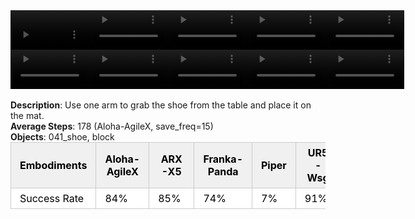 <!DOCTYPE html>
<html lang="en">
<body>
    <div style="display: flex;">
        <video src="./task_video_clean/place_shoe/aloha-agilex_head.mp4" controls loop muted autoplay style="width: 25%;"></video>
        <video src="./task_video_clean/place_shoe/franka-panda_head.mp4" controls loop muted autoplay style="width: 25%;"></video>
        <video src="./task_video_clean/place_shoe/ARX-X5_head.mp4" controls loop muted autoplay style="width: 25%;"></video>
        <video src="./task_video_clean/place_shoe/piper_head.mp4" controls loop muted autoplay style="width: 25%;"></video>
        <video src="./task_video_clean/place_shoe/ur5-wsg_head.mp4" controls loop muted autoplay style="width: 25%;"></video>
    </div>
    <div style="display: flex;">
        <video src="./task_video_clean/place_shoe/aloha-agilex_world.mp4" controls loop muted autoplay style="width: 25%;"></video>
        <video src="./task_video_clean/place_shoe/franka-panda_world.mp4" controls loop muted autoplay style="width: 25%;"></video>
        <video src="./task_video_clean/place_shoe/ARX-X5_world.mp4" controls loop muted autoplay style="width: 25%;"></video>
        <video src="./task_video_clean/place_shoe/piper_world.mp4" controls loop muted autoplay style="width: 25%;"></video>
        <video src="./task_video_clean/place_shoe/ur5-wsg_world.mp4" controls loop muted autoplay style="width: 25%;"></video>
    </div>
    <br><b>Description</b>: Use one arm to grab the shoe from the table and place it on the mat.<br>
    <b>Average Steps</b>: 178 (Aloha-AgileX, save_freq=15)<br>
    <b>Objects</b>: 041_shoe, block<br>
    <table style="margin:0 auto;border-collapse:collapse;width:auto;min-width:180px;background-color:white;">
        <thead>
            <tr style="background:#f0f0f0;">
                <th style="border:1px solid #ccc;padding:6px 14px;color:black;">Embodiments</th>
                <th style="border:1px solid #ccc;padding:6px 14px;color:black;">Aloha-AgileX</th>
                <th style="border:1px solid #ccc;padding:6px 14px;color:black;">ARX-X5</th>
                <th style="border:1px solid #ccc;padding:6px 14px;color:black;">Franka-Panda</th>
                <th style="border:1px solid #ccc;padding:6px 14px;color:black;">Piper</th>
                <th style="border:1px solid #ccc;padding:6px 14px;color:black;">UR5-Wsg</th>
            </tr>
        </thead>
        <tbody>
            <tr style="background:white;">
                <td style="border:1px solid #ccc;padding:6px 14px;color:black;">Success Rate</td>
                <td style="border:1px solid #ccc;padding:6px 14px;color:black;">84%</td>
                <td style="border:1px solid #ccc;padding:6px 14px;color:black;">85%</td>
                <td style="border:1px solid #ccc;padding:6px 14px;color:black;">74%</td>
                <td style="border:1px solid #ccc;padding:6px 14px;color:black;">7%</td>
                <td style="border:1px solid #ccc;padding:6px 14px;color:black;">91%</td>
            </tr>
        </tbody>
    </table>
</body>
</html>
